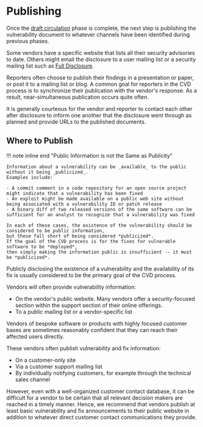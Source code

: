 # Publishing

Once the [draft circulation](public_awareness.md) phase is complete, the next step is
publishing the vulnerability document to whatever channels have been
identified during previous phases.

Some vendors have a specific website that lists all their security
advisories to date.
Others might email the disclosure to a user mailing list or a security mailing list such as [Full Disclosure](https://seclists.org/fulldisclosure/).

Reporters often choose to publish their findings
in a presentation or paper, or post it to a mailing list or blog.
A common goal for reporters in the CVD process is to synchronize
their publication with the vendor's response. As a result,
near-simultaneous publication occurs quite often.

It is generally courteous for the vendor and reporter to contact each
other after disclosure to inform one another that the disclosure went
through as planned and provide URLs to the published
documents.

## Where to Publish

!!! note inline end "Public Information is not the Same as Publicity"

    Information about a vulnerability can be _available_ to the public without it being _publicized_.
    Examples include:
    
    - A commit comment in a code repository for an open source project might indicate that a vulnerability has been fixed
    - An exploit might be made available on a public web site without being associated with a vulnerability ID or patch release
    - A binary diff of two released versions of the same software can be sufficient for an analyst to recognize that a vulnerability was fixed

    In each of these cases, the existence of the vulnerability should be considered to be public information, 
    but these fall short of being considered *publicized*.
    If the goal of the CVD process is for the fixes for vulnerable software to be *deployed*,
    then simply making the information public is insufficient -- it must be *publicized*.

Publicly disclosing the existence of a vulnerability and the
availability of its fix is usually considered to be the primary goal of
the CVD process.

Vendors will often provide vulnerability information:

- On the vendor's public website. Many vendors offer a
    security-focused section within the support section of their online
    offerings.
- To a public mailing list or a vendor-specific list

Vendors of bespoke software or products with highly focused customer
bases are sometimes reasonably confident that they can reach their
affected users directly.

These vendors often publish vulnerability and fix information:

- On a customer-only site
- Via a customer support mailing list
- By individually notifying customers, for example through the
    technical sales channel

However, even with a well-organized customer contact database, it can be
difficult for a vendor to be certain that all relevant decision makers
are reached in a timely manner. Hence, we recommend that vendors publish
at least basic vulnerability and fix announcements to their public
website in addition to whatever direct customer contact communications
they provide.
